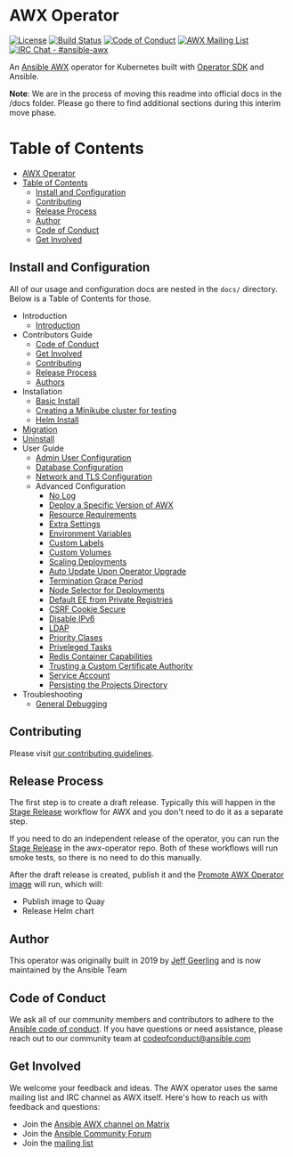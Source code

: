 # AWX Operator

[![License](https://img.shields.io/badge/License-Apache%202.0-blue.svg)](https://opensource.org/licenses/Apache-2.0)
[![Build Status](https://github.com/ansible/awx-operator/workflows/CI/badge.svg?event=push)](https://github.com/ansible/awx-operator/actions)
[![Code of Conduct](https://img.shields.io/badge/code%20of%20conduct-Ansible-yellow.svg)](https://docs.ansible.com/ansible/latest/community/code_of_conduct.html) 
[![AWX Mailing List](https://img.shields.io/badge/mailing%20list-AWX-orange.svg)](https://groups.google.com/g/awx-project)
[![IRC Chat - #ansible-awx](https://img.shields.io/badge/IRC-%23ansible--awx-blueviolet.svg)](https://libera.chat)

An [Ansible AWX](https://github.com/ansible/awx) operator for Kubernetes built with [Operator SDK](https://github.com/operator-framework/operator-sdk) and Ansible.

<!-- Regenerate this table of contents using https://github.com/ekalinin/github-markdown-toc -->
<!-- gh-md-toc --insert README.md -->
<!--ts-->

**Note**: We are in the process of moving this readme into official docs in the /docs folder. Please go there to find additional sections during this interim move phase.


Table of Contents
=================

- [AWX Operator](#awx-operator)
- [Table of Contents](#table-of-contents)
  - [Install and Configuration](#install-and-configuration)
  - [Contributing](#contributing)
  - [Release Process](#release-process)
  - [Author](#author)
  - [Code of Conduct](#code-of-conduct)
  - [Get Involved](#get-involved)

<!-- Created by https://github.com/ekalinin/github-markdown-toc -->

<!--te-->



## Install and Configuration

All of our usage and configuration docs are nested in the `docs/` directory. Below is a Table of Contents for those.

- Introduction
  - [Introduction](./docs/introduction/introduction.md)
- Contributors Guide
  - [Code of Conduct](./docs/contributors-guide/code-of-conduct.md)
  - [Get Involved](./docs/contributors-guide/get-involved.md)
  - [Contributing](./docs/contributors-guide/contributing.md)
  - [Release Process](./docs/contributors-guide/release-process.md)
  - [Authors](./docs/contributors-guide/author.md)
- Installation
  - [Basic Install](./docs/installation/basic-install.md)
  - [Creating a Minikube cluster for testing](./docs/installation/creating-a-minikube-cluster-for-testing.md)
  - [Helm Install](./docs/installation/helm-install-on-existing-cluster.md)
- [Migration](./docs/migration/migration.md)
- [Uninstall](./docs/uninstall/uninstall.md)
- User Guide
  - [Admin User Configuration](./docs/user-guide/admin-user-account-configuration.md)
  - [Database Configuration](./docs/user-guide/database-configuration.md)
  - [Network and TLS Configuration](./docs/user-guide/network-and-tls-configuration.md)
  - Advanced Configuration
    - [No Log](./docs/user-guide/advanced-configuration/no-log.md)
    - [Deploy a Specific Version of AWX](./docs/user-guide/advanced-configuration/deploying-a-specific-version-of-awx.md)
    - [Resource Requirements](./docs/user-guide/advanced-configuration/containers-resource-requirements.md)
    - [Extra Settings](./docs/user-guide/advanced-configuration/extra-settings.md)
    - [Environment Variables](./docs/user-guide/advanced-configuration/exporting-environment-variables-to-containers.md)
    - [Custom Labels](./docs/user-guide/advanced-configuration/labeling-operator-managed-objects.md)
    - [Custom Volumes](./docs/user-guide/advanced-configuration/custom-volume-and-volume-mount-options.md)
    - [Scaling Deployments](./docs/user-guide/advanced-configuration/scaling-the-web-and-task-pods-independently.md)
    - [Auto Update Upon Operator Upgrade](./docs/user-guide/advanced-configuration/auto-upgrade.md)
    - [Termination Grace Period](./docs/user-guide/advanced-configuration/pods-termination-grace-period.md)
    - [Node Selector for Deployments](./docs/user-guide/advanced-configuration/assigning-awx-pods-to-specific-nodes.md)
    - [Default EE from Private Registries](./docs/user-guide/advanced-configuration/default-execution-environments-from-private-registries.md)
    - [CSRF Cookie Secure](./docs/user-guide/advanced-configuration/csrf-cookie-secure-setting.md)
    - [Disable IPv6](./docs/user-guide/advanced-configuration/disable-ipv6.md)
    - [LDAP](./docs/user-guide/advanced-configuration/enabling-ldap-integration-at-awx-bootstrap.md)
    - [Priority Clases](./docs/user-guide/advanced-configuration/priority-classes.md)
    - [Priveleged Tasks](./docs/user-guide/advanced-configuration/privileged-tasks.md)
    - [Redis Container Capabilities](./docs/user-guide/advanced-configuration/redis-container-capabilities.md)
    - [Trusting a Custom Certificate Authority](./docs/user-guide/advanced-configuration/trusting-a-custom-certificate-authority.md)
    - [Service Account](./docs/user-guide/advanced-configuration/service-account.md)
    - [Persisting the Projects Directory](./docs/user-guide/advanced-configuration/persisting-projects-directory.md)
- Troubleshooting
  - [General Debugging](./docs/troubleshooting/debugging.md)


## Contributing

Please visit [our contributing guidelines](https://github.com/ansible/awx-operator/blob/devel/CONTRIBUTING.md).

## Release Process

The first step is to create a draft release. Typically this will happen in the [Stage Release](https://github.com/ansible/awx/blob/devel/.github/workflows/stage.yml) workflow for AWX and you don't need to do it as a separate step.

If you need to do an independent release of the operator, you can run the [Stage Release](https://github.com/ansible/awx-operator/blob/devel/.github/workflows/stage.yml) in the awx-operator repo. Both of these workflows will run smoke tests, so there is no need to do this manually.

After the draft release is created, publish it and the [Promote AWX Operator image](https://github.com/ansible/awx-operator/blob/devel/.github/workflows/promote.yaml) will run, which will:

- Publish image to Quay
- Release Helm chart

## Author

This operator was originally built in 2019 by [Jeff Geerling](https://www.jeffgeerling.com) and is now maintained by the Ansible Team

## Code of Conduct

We ask all of our community members and contributors to adhere to the [Ansible code of conduct](http://docs.ansible.com/ansible/latest/community/code_of_conduct.html). If you have questions or need assistance, please reach out to our community team at [codeofconduct@ansible.com](mailto:codeofconduct@ansible.com)

## Get Involved

We welcome your feedback and ideas. The AWX operator uses the same mailing list and IRC channel as AWX itself. Here's how to reach us with feedback and questions:

- Join the [Ansible AWX channel on Matrix](https://matrix.to/#/#awx:ansible.com)
- Join the [Ansible Community Forum](https://forum.ansible.com)
- Join the [mailing list](https://groups.google.com/forum/#!forum/awx-project)
